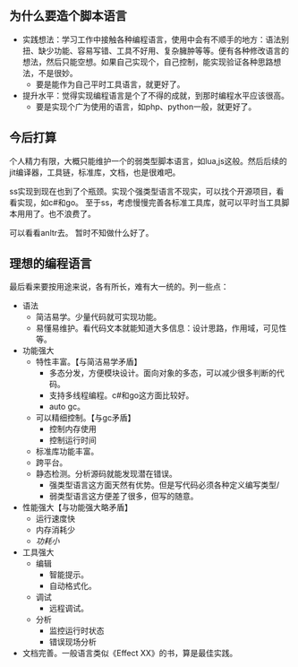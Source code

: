 ﻿## 为什么要造个脚本语言
- 实践想法：学习工作中接触各种编程语言，使用中会有不顺手的地方：语法别扭、缺少功能、容易写错、工具不好用、复杂臃肿等等。便有各种修改语言的想法，然后只能空想。如果自己实现个，自己控制，能实现验证各种思路想法，不是很妙。
    - 要是能作为自己平时工具语言，就更好了。
- 提升水平：觉得实现编程语言是个了不得的成就，到那时编程水平应该很高。
    - 要是实现个广为使用的语言，如php、python一般，就更好了。

## 今后打算
个人精力有限，大概只能维护一个的弱类型脚本语言，如lua,js这般。然后后续的jit编译器，工具链，标准库，文档，也是很难吧。

ss实现到现在也到了个瓶颈。实现个强类型语言不现实，可以找个开源项目，看看实现，如c#和go。
至于ss，考虑慢慢完善各标准工具库，就可以平时当工具脚本用用了。也不浪费了。

可以看看anltr去。
暂时不知做什么好了。

## 理想的编程语言
最后看来要按用途来说，各有所长，难有大一统的。列一些点：
- 语法
    - 简洁易学。少量代码就可实现功能。
    - 易懂易维护。看代码文本就能知道大多信息：设计思路，作用域，可见性等。
- 功能强大
    - 特性丰富。【与简洁易学矛盾】
        - 多态分发，方便模块设计。面向对象的多态，可以减少很多判断的代码。
        - 支持多线程编程。c#和go这方面比较好。
        - auto gc。
    - 可以精细控制。【与gc矛盾】
        - 控制内存使用
        - 控制运行时间
    - 标准库功能丰富。
    - 跨平台。
    - 静态检测。分析源码就能发现潜在错误。
        - 强类型语言这方面天然有优势。但是写代码必须各种定义编写类型/
        - 弱类型语言这方便差了很多，但写的随意。
- 性能强大【与功能强大略矛盾】
    - 运行速度快
    - 内存消耗少
    - *功耗小*
- 工具强大
    - 编辑
        - 智能提示。
        - 自动格式化。
    - 调试
        - 远程调试。
    - 分析
        - 监控运行时状态
        - 错误现场分析
- 文档完善。一般语言类似《Effect XX》的书，算是最佳实践。